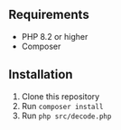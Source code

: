 ## Requirements

- PHP 8.2 or higher
- Composer

## Installation

1. Clone this repository
2. Run `composer install`
3. Run `php src/decode.php`